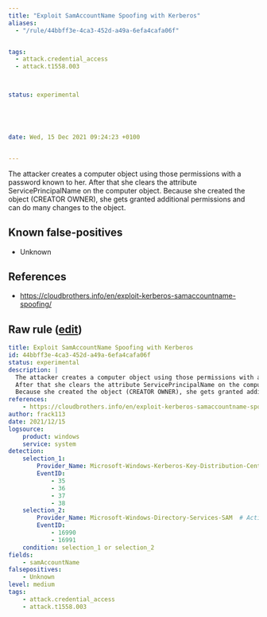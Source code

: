 ```yaml
---
title: "Exploit SamAccountName Spoofing with Kerberos"
aliases:
  - "/rule/44bbff3e-4ca3-452d-a49a-6efa4cafa06f"


tags:
  - attack.credential_access
  - attack.t1558.003



status: experimental





date: Wed, 15 Dec 2021 09:24:23 +0100


---
```


The attacker creates a computer object using those permissions with a password known to her.
After that she clears the attribute ServicePrincipalName on the computer object.
Because she created the object (CREATOR OWNER), she gets granted additional permissions and can do many changes to the object.


<!--more-->


## Known false-positives

* Unknown



## References

* https://cloudbrothers.info/en/exploit-kerberos-samaccountname-spoofing/


## Raw rule ([edit](https://github.com/SigmaHQ/sigma/edit/master/rules/windows/builtin/system/win_vul_cve_2021_42278_or_cve_2021_42287.yml))
```yaml
title: Exploit SamAccountName Spoofing with Kerberos
id: 44bbff3e-4ca3-452d-a49a-6efa4cafa06f
status: experimental
description: |
  The attacker creates a computer object using those permissions with a password known to her.
  After that she clears the attribute ServicePrincipalName on the computer object.
  Because she created the object (CREATOR OWNER), she gets granted additional permissions and can do many changes to the object.
references:
    - https://cloudbrothers.info/en/exploit-kerberos-samaccountname-spoofing/
author: frack113
date: 2021/12/15
logsource:
    product: windows
    service: system
detection:
    selection_1:
        Provider_Name: Microsoft-Windows-Kerberos-Key-Distribution-Center  # Active Directory
        EventID:
            - 35
            - 36
            - 37
            - 38
    selection_2:
        Provider_Name: Microsoft-Windows-Directory-Services-SAM  # Active Directory
        EventID:
            - 16990
            - 16991
    condition: selection_1 or selection_2
fields:
    - samAccountName
falsepositives:
    - Unknown 
level: medium
tags:
    - attack.credential_access
    - attack.t1558.003 

```
